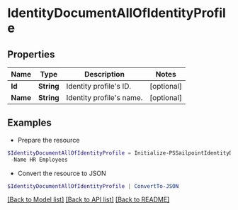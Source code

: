 # IdentityDocumentAllOfIdentityProfile
## Properties

Name | Type | Description | Notes
------------ | ------------- | ------------- | -------------
**Id** | **String** | Identity profile&#39;s ID. | [optional] 
**Name** | **String** | Identity profile&#39;s name. | [optional] 

## Examples

- Prepare the resource
```powershell
$IdentityDocumentAllOfIdentityProfile = Initialize-PSSailpointIdentityDocumentAllOfIdentityProfile  -Id 3bc8ad26b8664945866b31339d1ff7d2 `
 -Name HR Employees
```

- Convert the resource to JSON
```powershell
$IdentityDocumentAllOfIdentityProfile | ConvertTo-JSON
```

[[Back to Model list]](../README.md#documentation-for-models) [[Back to API list]](../README.md#documentation-for-api-endpoints) [[Back to README]](../README.md)

